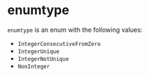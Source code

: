 <!-- This is an automatically generated file. Do not edit it manually. -->

# enumtype

`enumtype` is an enum with the following values:


- `IntegerConsecutiveFromZero`
- `IntegerUnique`
- `IntegerNotUnique`
- `NonInteger`